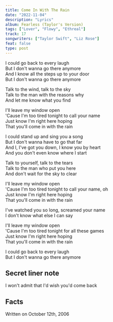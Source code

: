 ```yaml
---
title: Come In With The Rain
date: "2022-11-04"
description: "Lyrics"
album: Fearless (Taylor's Version)
tags: ["Lover", "Flowy", "Ethreal"]
track: 17
songwriters: ["Taylor Swift", "Liz Rose"]
feat: false
type: post
---
```


<p className="verse-one">
I could go back to every laugh <br />
But I don't wanna go there anymore <br />
And I know all the steps up to your door <br />
But I don't wanna go there anymore <br />
</p>
<p className="pre-chorus">
Talk to the wind, talk to the sky <br />
Talk to the man with the reasons why <br />
And let me know what you find <br />
</p>
<p className="chorus">
I'll leave my window open <br />
'Cause I'm too tired tonight to call your name <br />
Just know I'm right here hoping <br />
That you'll come in with the rain <br />
</p>
<p className="verse-two">
I could stand up and sing you a song <br />
But I don't wanna have to go that far <br />
And I, I've got you down, I know you by heart <br />
And you don't even know where I start <br />
</p>
<p className="pre-chorus">
Talk to yourself, talk to the tears <br />
Talk to the man who put you here <br />
And don't wait for the sky to clear <br />
</p>
<p className="chorus">
I'll leave my window open <br />
'Cause I'm too tired tonight to call your name, oh <br />
Just know I'm right here hoping <br />
That you'll come in with the rain <br />
</p>
<p className="bridge">
I've watched you so long, screamed your name <br />
I don't know what else I can say <br />
</p>
<p className="chorus">
I'll leave my window open <br />
'Cause I'm too tired tonight for all these games <br />
Just know I'm right here hoping <br />
That you'll come in with the rain <br />
</p>
<p className="outro">
I could go back to every laugh <br />
But I don't wanna go there anymore <br />
</p>

## Secret liner note

I won't admit that I'd wish you'd come back

## Facts

Written on October 12th, 2006
